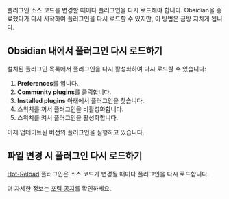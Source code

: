 플러그인 소스 코드를 변경할 때마다 플러그인을 다시 로드해야 합니다. Obsidian을 종료했다가 다시 시작하여 플러그인을 다시 로드할 수 있지만, 이 방법은 금방 지치게 됩니다.

## Obsidian 내에서 플러그인 다시 로드하기

설치된 플러그인 목록에서 플러그인을 다시 활성화하여 다시 로드할 수 있습니다:

1.  **Preferences**를 엽니다.
2.  **Community plugins**를 클릭합니다.
3.  **Installed plugins** 아래에서 플러그인을 찾습니다.
4.  스위치를 꺼서 플러그인을 비활성화합니다.
5.  스위치를 켜서 플러그인을 활성화합니다.

이제 업데이트된 버전의 플러그인을 실행하고 있습니다.

## 파일 변경 시 플러그인 다시 로드하기

[Hot-Reload](https://github.com/pjeby/hot-reload) 플러그인은 소스 코드가 변경될 때마다 플러그인을 다시 로드합니다.

더 자세한 정보는 [포럼 공지](https://forum.obsidian.md/t/plugin-release-for-developers-hot-reload-the-plugin-s-youre-developing/12185)를 확인하세요.
